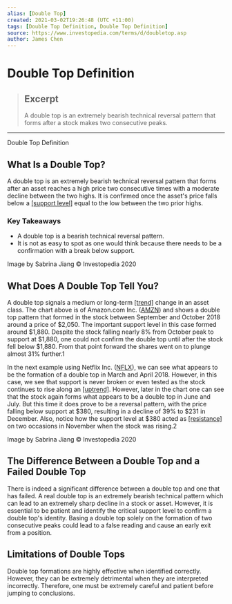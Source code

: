 ```yaml
---
alias: [Double Top]
created: 2021-03-02T19:26:48 (UTC +11:00)
tags: [Double Top Definition, Double Top Definition]
source: https://www.investopedia.com/terms/d/doubletop.asp
author: James Chen
---
```


# Double Top Definition

> ## Excerpt
> A double top is an extremely bearish technical reversal pattern that forms after a stock makes two consecutive peaks.

---

Double Top Definition
## What Is a Double Top?

A double top is an extremely bearish technical reversal pattern that forms after an asset reaches a high price two consecutive times with a moderate decline between the two highs. It is confirmed once the asset's price falls below a [[support level]](https://www.investopedia.com/terms/s/support.asp) equal to the low between the two prior highs.

### Key Takeaways

-   A double top is a bearish technical reversal pattern.
-   It is not as easy to spot as one would think because there needs to be a confirmation with a break below support.

Image by Sabrina Jiang © Investopedia 2020

## What Does A Double Top Tell You?

A double top signals a medium or long-term [[trend]](https://www.investopedia.com/ask/answers/010715/what-are-differences-between-patterns-and-trends.asp) change in an asset class. The chart above is of Amazon.com Inc. ([AMZN](https://www.investopedia.com/markets/quote?tvwidgetsymbol=amzn)) and shows a double top pattern that formed in the stock between September and October 2018 around a price of $2,050. The important support level in this case formed around $1,880. Despite the stock falling nearly 8% from October peak to support at $1,880, one could not confirm the double top until after the stock fell below $1,880. From that point forward the shares went on to plunge almost 31% further.1

In the next example using Netflix Inc. ([NFLX](https://www.investopedia.com/markets/quote?tvwidgetsymbol=nflx)), we can see what appears to be the formation of a double top in March and April 2018. However, in this case, we see that support is never broken or even tested as the stock continues to rise along an [[uptrend]](https://www.investopedia.com/terms/u/uptrend.asp). However, later in the chart one can see that the stock again forms what appears to be a double top in June and July. But this time it does prove to be a reversal pattern, with the price falling below support at $380, resulting in a decline of 39% to $231 in December. Also, notice how the support level at $380 acted as [[resistance]](https://www.investopedia.com/terms/r/resistance.asp) on two occasions in November when the stock was rising.2

Image by Sabrina Jiang © Investopedia 2020

## The Difference Between a Double Top and a Failed Double Top

There is indeed a significant difference between a double top and one that has failed. A real double top is an extremely bearish technical pattern which can lead to an extremely sharp decline in a stock or asset. However, it is essential to be patient and identify the critical support level to confirm a double top's identity. Basing a double top solely on the formation of two consecutive peaks could lead to a false reading and cause an early exit from a position.

## Limitations of Double Tops

Double top formations are highly effective when identified correctly. However, they can be extremely detrimental when they are interpreted incorrectly. Therefore, one must be extremely careful and patient before jumping to conclusions.
